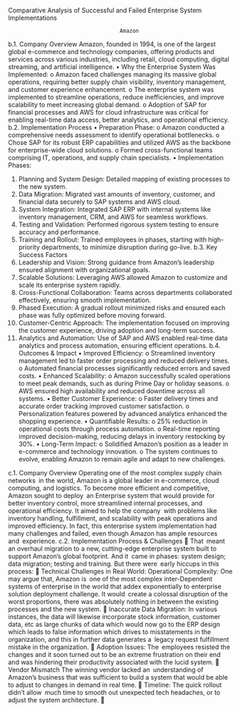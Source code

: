 Comparative Analysis of Successful and Failed Enterprise System Implementations

                                       Amazon

b.1. Company Overview
Amazon, founded in 1994, is one of the largest global e-commerce and technology companies, offering products and services across various industries, including retail, cloud computing, digital streaming, and artificial intelligence.
• Why the Enterprise System Was Implemented:
o Amazon faced challenges managing its massive global operations, requiring better supply chain visibility, inventory management, and customer experience enhancement.
o The enterprise system was implemented to streamline operations, reduce inefficiencies, and improve scalability to meet increasing global demand.
o Adoption of SAP for financial processes and AWS for cloud infrastructure was critical for enabling real-time data access, better analytics, and operational efficiency.
b.2. Implementation Process
• Preparation Phase:
o Amazon conducted a comprehensive needs assessment to identify operational bottlenecks.
o Chose SAP for its robust ERP capabilities and utilized AWS as the backbone for enterprise-wide cloud solutions.
o Formed cross-functional teams comprising IT, operations, and supply chain specialists.
• Implementation Phases:
1. Planning and System Design: Detailed mapping of existing processes to the new system.
2. Data Migration: Migrated vast amounts of inventory, customer, and financial data securely to SAP systems and AWS cloud.
3. System Integration: Integrated SAP ERP with internal systems like inventory management, CRM, and AWS for seamless workflows.
4. Testing and Validation: Performed rigorous system testing to ensure accuracy and performance.
5. Training and Rollout: Trained employees in phases, starting with high-priority departments, to minimize disruption during go-live.
b.3. Key Success Factors
1. Leadership and Vision: Strong guidance from Amazon’s leadership ensured alignment with organizational goals.
2. Scalable Solutions: Leveraging AWS allowed Amazon to customize and scale its enterprise system rapidly.
3. Cross-Functional Collaboration: Teams across departments collaborated effectively, ensuring smooth implementation.
4. Phased Execution: A gradual rollout minimized risks and ensured each phase was fully optimized before moving forward.
5. Customer-Centric Approach: The implementation focused on improving the customer experience, driving adoption and long-term success.
6. Analytics and Automation: Use of SAP and AWS enabled real-time data analytics and process automation, ensuring efficient operations.
b.4. Outcomes & Impact
• Improved Efficiency:
o Streamlined inventory management led to faster order processing and reduced delivery times.
o Automated financial processes significantly reduced errors and saved costs.
• Enhanced Scalability:
o Amazon successfully scaled operations to meet peak demands, such as during Prime Day or holiday seasons.
o AWS ensured high availability and reduced downtime across all systems.
• Better Customer Experience:
o Faster delivery times and accurate order tracking improved customer satisfaction.
o Personalization features powered by advanced analytics enhanced the shopping experience.
• Quantifiable Results:
o 25% reduction in operational costs through process automation.
o Real-time reporting improved decision-making, reducing delays in inventory restocking by 30%.
• Long-Term Impact:
o Solidified Amazon’s position as a leader in e-commerce and technology innovation.
o	The system continues to evolve, enabling Amazon to remain agile and adapt to new challenges.


c.1. Company Overview
Operating one of the most complex supply chain networks in the world, Amazon is a global leader in e-commerce, cloud computing, and logistics. To become more efficient and competitive, Amazon sought to deploy an Enterprise system that would provide for better inventory control, more streamlined internal processes, and operational efficiency. It aimed to help the company with problems like inventory handling, fulfillment, and scalability with peak operations and improved efficiency. In fact, this enterprise system implementation had many challenges and failed, even though Amazon has ample resources and experience.
c.2. Implementation Process & Challenges
	That meant an overhaul migration to a new, cutting-edge enterprise system built to support Amazon’s global footprint. And it came in phases: system design; data migration; testing and training. But there were early hiccups in this process:
	Technical Challenges in Real World: Operational Complexity: One may argue that, Amazon is one of the most complex inter-Dependent systems of enterprise in the world that addex exponentially to enterprise solution deployment challenge. It would create a colossal disruption of the worst proportions, there was absolutely nothing in between the existing processes and the new system.
	Inaccurate Data Migration: In various instances, the data will likewise incorporate stock information, customer data, etc as large chunks of data which would now go to the ERP design which leads to false information which drives to misstatements in the organization, and this in further data generates a legacy request fulfillment mistake in the organization.
	Adoption Issues: The employees resisted the changes and it soon turned out to be an extreme frustration on their end and was hindering their productivity associated with the lucid system.
	Vendor Mismatch The winning vendor lacked an understanding of Amazon’s business that was sufficient to build a system that would be able to adjust to changes in demand in real time.
	Timeline: The quick rollout didn’t allow much time to smooth out unexpected tech headaches, or to adjust the system architecture.
	


